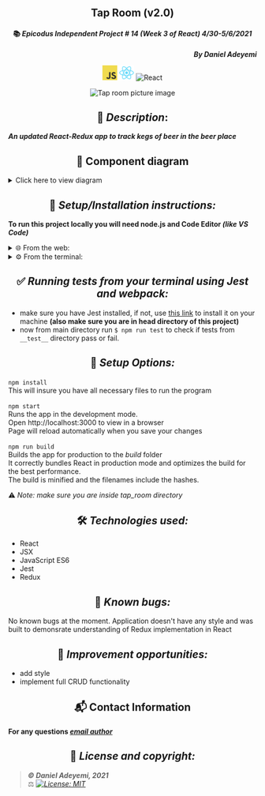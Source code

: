 ## <div align="center">Tap Room (v2.0)</div>
#### <div align="center">📚 *Epicodus Independent Project # 14  (Week 3 of React)  4/30-5/6/2021* </div> 

***<p align="right">By Daniel Adeyemi***</p>   
<p align="center"> 

<img alt="JavaScript" width="30px" src="https://raw.githubusercontent.com/github/explore/80688e429a7d4ef2fca1e82350fe8e3517d3494d/topics/javascript/javascript.png" />
<img alt="React" width="30px" src="https://raw.githubusercontent.com/devicons/devicon/master/icons/react/react-original.svg" />
<img alt="React" width="30px" src="https://raw.githubusercontent.com/DanielAdeyemi/devicon/master/icons/redux/redux-original.svg" />


<div style="text-align:center"><img src="https://chilledmagazine.com/wp-content/uploads/2019/10/Taproom-No-307.jpg" alt="Tap room picture image" width="350px"/></div>

## <div align="center"> 🚩 *Description*:</div>    

***An updated React-Redux app to track kegs of beer in the beer place***

## <div align="center"> 📝 Component diagram</div>
<details>
<summary>Click here to view diagram</summary>
<img src="src/img/TapRoom.png" alt="Component diagram" width="auto">
</details>

## <div align="center"> 🔧 *Setup/Installation instructions:*
**To run this project locally you will need node.js and Code Editor *(like VS Code)***
<details>
<summary> 🌐 From the web:</summary>

* Go to my GitHub repository, using following [URL](https://github.com/DanielAdeyemi/tap_room_2.git).
* At the top of the repository, click <img src="https://i.imgur.com/Ej9Dphm.png" alt="Code Button" height="20" align="center" /> then select "Download ZIP".

<img src="https://i.imgur.com/tZKvGne.gif" alt="download zip gif" height="200"/>

* Unzip the file, navigate to the `src` directory to check code
</details>
<details>
<summary> ⚙️ From the terminal:</summary> 

* Clone my repository from GitHub using `git clone https://github.com/DanielAdeyemi/tap_room_2.git` in your terminal or GitBash
* Navigate to the downloaded folder using ***cd*** command
* Execute **code .** command in your terminal and it will open all source code in your code editor.  
</details>

## <div align="center"> ✅ *Running tests from your terminal using Jest and webpack:*
* make sure you have Jest installed, if not, use [this link](https://www.learnhowtoprogram.com/intermediate-javascript/test-driven-development-and-environments-with-javascript/setting-up-jest) to install it on your machine **(also make sure you are in head directory of this project)**
* now from main directory run `$ npm run test` to check if tests from `__test__` directory pass or fail.

## <div align="center"> 🧰 *Setup Options:*   

`npm install`   
This will insure you have all necessary files to run the program   

`npm start`   
Runs the app in the development mode.    
Open http://localhost:3000 to view in a browser   
Page will reload automatically when you save your changes   

`npm run build`   
Builds the app for production to the *build* folder   
It correctly bundles React in production mode and optimizes the build for the best performance.   
The build is minified and the filenames include the hashes.

⚠️ *Note: make sure you are inside tap_room directory*

## <div align="center"> 🛠️ *Technologies used:*
* React
* JSX
* JavaScript ES6
* Jest
* Redux

## <div align="center"> 🐛 *Known bugs:*
No known bugs at the moment. Application doesn't have any style and was built to demonsrate understanding of Redux implementation in React
## <div align="center"> 🌟 *Improvement opportunities:*
* add style
* implement full CRUD functionality

##  <div align="center"> 📬 Contact Information
#### For any questions *[email author](mailto:adeyemidany+github@gmail.com?subject=[GitHub])*

## <div align="center"> 📘 *License and copyright:*

> ***© Daniel Adeyemi, 2021***  
> ⚖️ *[![License: MIT](https://img.shields.io/badge/License-MIT-yellow.svg)](https://opensource.org/licenses/MIT)*